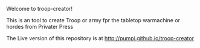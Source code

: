 Welcome to troop-creator!

This is an tool to create Troop or army fpr the tabletop warmachine or hordes from Privater Press

The Live version of this repository is at http://pumpi.github.io/troop-creator